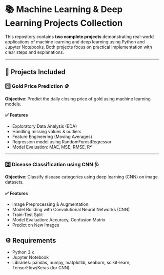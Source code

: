 # 📚 Machine Learning & Deep Learning Projects Collection

This repository contains **two complete projects** demonstrating real-world applications of machine learning and deep learning using Python and Jupyter Notebooks. Both projects focus on practical implementation with clear steps and explanations.

---

## 📂 Projects Included

### 1️⃣ Gold Price Prediction 🪙
**Objective**: Predict the daily closing price of gold using machine learning models.

#### ✅ Features
- Exploratory Data Analysis (EDA)
- Handling missing values & outliers
- Feature Engineering (Moving Averages)
- Regression model using RandomForestRegressor
- Model Evaluation: MAE, MSE, RMSE, R²


---

### 2️⃣ Disease Classification using CNN 🩺
**Objective**: Classify disease categories using deep learning (CNN) on image datasets.

#### ✅ Features
- Image Preprocessing & Augmentation
- Model Building with Convolutional Neural Networks (CNN)
- Train-Test Split
- Model Evaluation: Accuracy, Confusion Matrix
- Predict on New Images

## ⚙️ Requirements
- Python 3.x
- Jupyter Notebook
- Libraries: pandas, numpy, matplotlib, seaborn, scikit-learn, TensorFlow/Keras (for CNN)
